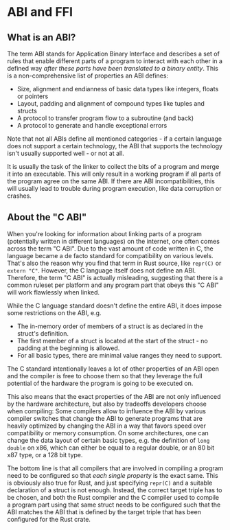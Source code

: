 # ABI and FFI

## What is an ABI?

The term ABI stands for Application Binary Interface and describes a set of rules that enable different parts of a
program to interact with each other in a defined way *after these parts have been translated to a binary entity*. This
is a non-comprehensive list of properties an ABI defines:

* Size, alignment and endianness of basic data types like integers, floats or pointers
* Layout, padding and alignment of compound types like tuples and structs
* A protocol to transfer program flow to a subroutine (and back)
* A protocol to generate and handle exceptional errors

Note that not all ABIs define all mentioned categories - if a certain language does not support a certain technology,
the ABI that supports the technology isn't usually supported well - or not at all.

It is usually the task of the linker to collect the bits of a program and merge it into an executable. This will only
result in a working program if all parts of the program agree on the same ABI. If there are ABI incompatibilities, this
will usually lead to trouble during program execution, like data corruption or crashes.

## About the "C ABI"

When you're looking for information about linking parts of a program (potentially written in different languages) on the
internet, one often comes across the term "C ABI". Due to the vast amount of code written in C, the language became a de
facto standard for compatibility on various levels. That's also the reason why you find that term in Rust source, like
`repr(C)` or `extern "C"`. However, the C language itself does not define an ABI. Therefore, the term "C ABI" is
actually misleading, suggesting that there is a common ruleset per platform and any program part that obeys this "C ABI"
will work flawlessly when linked.

While the C language standard doesn't define the entire ABI, it does impose some restrictions on the ABI, e.g.

* The in-memory order of members of a struct is as declared in the struct's definition.
* The first member of a struct is located at the start of the struct - no padding at the beginning is allowed.
* For all basic types, there are minimal value ranges they need to support.

The C standard intentionally leaves a lot of other properties of an ABI open and the compiler is free to choose them so
that they leverage the full potential of the hardware the program is going to be executed on.

This also means that the exact properties of the ABI are not only influenced by the hardware architecture, but also by
tradeoffs developers choose when compiling: Some compilers allow to influence the ABI by various compiler switches that
change the ABI to generate programs that are heavily optimized by changing the ABI in a way that favors speed over
compatibility or memory consumption. On some architectures, one can change the data layout of certain basic types, e.g.
the definition of `long double` on x86, which can either be equal to a regular double, or an 80 bit x87 type, or a 128
bit type.

The bottom line is that all compilers that are involved in compiling a program need to be configured so that *each
single property* is the exact same. This is obviously also true for Rust, and just specifying `repr(C)` and a suitable
declaration of a struct is not enough. Instead, the correct target triple has to be chosen, and both the Rust compiler
and the C compiler used to compile a program part using that same struct needs to be configured such that the ABI
matches the ABI that is defined by the target triple that has been configured for the Rust crate.
